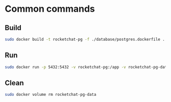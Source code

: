# Common commands

## Build
```bash
sudo docker build -t rocketchat-pg -f ./database/postgres.dockerfile .
```

## Run
```bash
sudo docker run -p 5432:5432 -v rocketchat-pg:/app -v rocketchat-pg-data:/var/lib/postgresql/data rocketchat-pg
```

## Clean
```bash
sudo docker volume rm rocketchat-pg-data
```